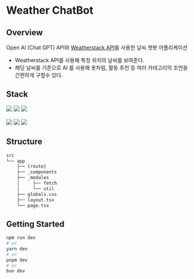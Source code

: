# Weather ChatBot
## Overview
Open AI (Chat GPT) API와 [Weatherstack API](https://weatherstack.com/documentation)를 사용한 날씨 챗봇 어플리케이션

- Weatherstack API를 사용해 특정 위치의 날씨를 보여준다.
- 해당 날씨를 기준으로 AI 를 사용해 옷차림, 활동 추천 등 여러 카테고리의 조언을 간편하게 구할수 있다.

## Stack
<div>
  <img src="https://img.shields.io/badge/next js 14-000000?style=for-the-badge&logo=nextdotjs&logoColor=#000000">
  <img src="https://img.shields.io/badge/typescript-3178C6?style=for-the-badge&logo=typescript&logoColor=white">
  <img src="https://img.shields.io/badge/tailwind css-06B6D4?style=for-the-badge&logo=tailwindcss&logoColor=white">
</div>
<br/>
<div>
  <img src="https://img.shields.io/badge/axios-5A29E4?style=for-the-badge&logo=axios&logoColor=white">
  <img src="https://img.shields.io/badge/reactquery-FF4154?style=for-the-badge&logo=reactquery&logoColor=white">
  <img src="https://img.shields.io/badge/openai-412991?style=for-the-badge&logo=openai&logoColor=white">
</div>

## Structure
```bash
src
└── app
    ├── (route)
    ├── _components
    ├── _modules
    │     ├── fetch
    │     └── util
    ├── globals.css
    ├── layout.tsx
    └── page.tsx
```


## Getting Started

```bash
npm run dev
# or
yarn dev
# or
pnpm dev
# or
bun dev
```
